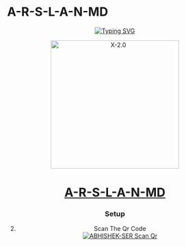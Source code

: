 # A-R-S-L-A-N-MD
<div align="center">
<a href="https://git.io/typing-svg"><img src="https://readme-typing-svg.demolab.com?font=Ribeye&size=50&pause=1000&color=F710B1&center=true&width=910&height=100&lines=I'M+A-R-S-L-A-N-MD;Multi+Device+Whatsapp+Bot;Coded+By+Arslan_Modz" alt="Typing SVG" /></a>

  
  
<p align="center">  
  <a href="https://mybeluga.vercel.app/">
    <img alt="X-2.0" height="300" src="[https://i.ibb.co/qYqxrt8/20231010-232658.png]">
    <h1 align="center">A-R-S-L-A-N-MD</h1>
  </a>
</p>
 
  ### Setup

2. Scan The Qr Code
    <br>
<a href="https://qr-hazel-alpha.vercel.app/md"><img title="ABHISHEK-SER Scan Qr" src="https://img.shields.io/badge/SCAN QR CODE-h?color=black&style=for-the-badge&logo=msi"></a>

